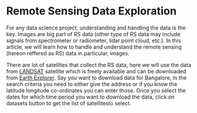 # Remote Sensing Data Exploration

For any data science project, understanding and handling the data is the key. Images are big part of RS data (other type of RS data may include signals from spectrometer or radiometer, lidar point cloud, etc.). In this article, we will learn how to handle and understand the remote sensing (hereon reffered as RS) data in particular, images. 

There are lot of satellites that collect the RS data, here we will use the data from [LANDSAT](https://landsat.gsfc.nasa.gov/landsat-8/) satellite which is freely available and can be downloaded from [Earth Explorer](https://earthexplorer.usgs.gov). Say you want to download data for Bangalore, in the search criteria you need to either give the address or if you know the latitude longitude co-ordinates you can enter those. Once you select the dates for which time period you want to download the data, click on datasets button to get the list of satellitesto select. 

